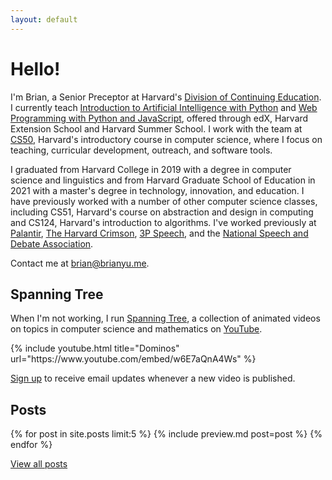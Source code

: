 ```yaml
---
layout: default
---
```


# Hello!

I'm Brian, a Senior Preceptor at Harvard's [Division of Continuing Education](https://www.dce.harvard.edu).
I currently teach [Introduction to Artificial Intelligence with Python](http://cs50.edx.org/ai) and [Web Programming with Python and JavaScript](https://www.edx.org/course/cs50s-web-programming-with-python-and-javascript), offered through edX, Harvard Extension School and Harvard Summer School.
I work with the team at [CS50](https://cs50.harvard.edu/), Harvard's introductory course in computer science, where I focus on teaching, curricular development, outreach, and software tools.

I graduated from Harvard College in 2019 with a degree in computer science and linguistics
and from Harvard Graduate School of Education in 2021 with a master's degree in technology, innovation, and education.
I have previously worked with a number of other computer science classes, including CS51, Harvard's course on abstraction and design in computing and CS124, Harvard's introduction to algorithms. I've worked previously at [Palantir](https://www.palantir.com), [The Harvard Crimson](https://www.thecrimson.com), [3P Speech](https://www.3pspeech.com), and the [National Speech and Debate Association](https://www.speechanddebate.org).

Contact me at <brian@brianyu.me>.

## Spanning Tree

When I'm not working, I run [Spanning Tree](https://spanningtree.me/), a collection of animated videos on topics in computer science and mathematics on [YouTube](https://www.youtube.com/spanningtree).

<script src="https://apis.google.com/js/platform.js"></script>
<div class="g-ytsubscribe" data-channelid="UCDzVUXiTr3hClI-zzCWbYzg" data-layout="default" data-count="default"></div>
{% include youtube.html title="Dominos" url="https://www.youtube.com/embed/w6E7aQnA4Ws" %}

<!--
<div class="embed"><iframe src="https://www.youtube.com/embed/videoseries?list=PLZErML25eQ-NK9uR6Jw-NKrA_PlsB78b_" frameborder="0" allowfullscreen></iframe></div>
-->

[Sign up](https://spanningtree.substack.com) to receive email updates whenever a new video is published.

<!--
<div class="embed"><iframe src="https://spanningtree.substack.com/embed" style="border:1px solid #EEE; background:white" frameborder="0" scrolling="no"></iframe></div>
-->

## Posts

{% for post in site.posts limit:5 %}
{% include preview.md post=post %}
{% endfor %}

<a class="pure-button" href="/posts">View all posts</a>
